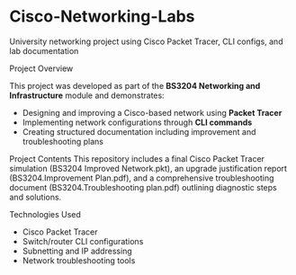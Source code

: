 # Cisco-Networking-Labs
University networking project using Cisco Packet Tracer, CLI configs, and lab documentation

Project Overview

This project was developed as part of the **BS3204 Networking and Infrastructure** module and demonstrates:

- Designing and improving a Cisco-based network using **Packet Tracer**
- Implementing network configurations through **CLI commands**
- Creating structured documentation including improvement and troubleshooting plans

Project Contents
This repository includes a final Cisco Packet Tracer simulation (BS3204 Improved Network.pkt), an upgrade justification report (BS3204.Improvement Plan.pdf), and a comprehensive troubleshooting document (BS3204.Troubleshooting plan.pdf) outlining diagnostic steps and solutions.

Technologies Used
- Cisco Packet Tracer
- Switch/router CLI configurations
- Subnetting and IP addressing
- Network troubleshooting tools
